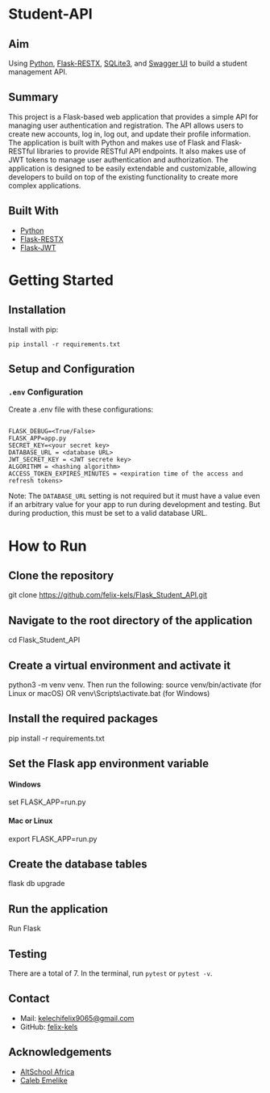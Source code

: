 # Student-API

## Aim
Using [Python](https://www.python.org/), [Flask-RESTX](https://flask-restx.readthedocs.io/en/latest/), [SQLite3](https://www.sqlite.org), and [Swagger UI](https://swagger.io/tools/swagger-ui/) to build a student management API.

## Summary
This project is a Flask-based web application that provides a simple API for managing user authentication and registration. The API allows users to create new accounts, log in, log out, and update their profile information. The application is built with Python and makes use of Flask and Flask-RESTful libraries to provide RESTful API endpoints. It also makes use of JWT tokens to manage user authentication and authorization. The application is designed to be easily extendable and customizable, allowing developers to build on top of the existing functionality to create more complex applications.


## Built With
- [Python](https://www.python.org/)
- [Flask-RESTX](https://flask-restx.readthedocs.io/en/latest/)
- [Flask-JWT](https://flask-jwt-extended.readthedocs.io/en/stable/)



# Getting Started
## Installation
Install with pip:
```
pip install -r requirements.txt
```

## Setup and Configuration

### `.env` Configuration
Create a .env file with these configurations:
```

FLASK_DEBUG=<True/False>
FLASK_APP=app.py
SECRET_KEY=<your secret key>
DATABASE_URL = <database URL>
JWT_SECRET_KEY = <JWT secrete key>
ALGORITHM = <hashing algorithm>
ACCESS_TOKEN_EXPIRES_MINUTES = <expiration time of the access and refresh tokens>

```  
Note: The `DATABASE_URL` setting is not required but it must have a value even if an arbitrary value for your app to run during development and testing. But during production, this must be set to a valid database URL.  


# How to Run
## Clone the repository
git clone https://github.com/felix-kels/Flask_Student_API.git

## Navigate to the root directory of the application
cd Flask_Student_API

## Create a virtual environment and activate it
python3 -m venv venv. Then run the following: 
source venv/bin/activate (for Linux or macOS)
 OR venv\Scripts\activate.bat (for Windows)
 
## Install the required packages
pip install -r requirements.txt

## Set the Flask app environment variable
#### Windows
set FLASK_APP=run.py 
#### Mac or Linux
export FLASK_APP=run.py


## Create the database tables
flask db upgrade


## Run the application
Run Flask


## Testing
There are a total of 7. In the terminal, run `pytest` or `pytest -v`.

## Contact
- Mail: kelechifelix9065@gmail.com
- GitHub: [felix-kels](https://github.com/felix-kels)

## Acknowledgements
- [AltSchool Africa](https://www.altschoolafrica.com/)
- [Caleb Emelike](https://github.com/CalebEmelike)
